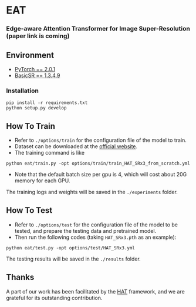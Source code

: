 # EAT

### Edge-aware Attention Transformer for Image Super-Resolution (paper link is coming)

## Environment
- [PyTorch == 2.0.1](https://pytorch.org/) 
- [BasicSR == 1.3.4.9](https://github.com/XPixelGroup/BasicSR/blob/master/INSTALL.md) 
### Installation
```
pip install -r requirements.txt
python setup.py develop
```

## How To Train
- Refer to `./options/train` for the configuration file of the model to train.
- Dataset can be downloaded at the [official website](https://image-net.org/challenges/LSVRC/2012/2012-downloads.php).
- The training command is like
```
python eat/train.py -opt options/train/train_HAT_SRx3_from_scratch.yml
```
- Note that the default batch size per gpu is 4, which will cost about 20G memory for each GPU.  

The training logs and weights will be saved in the `./experiments` folder.


## How To Test
- Refer to `./options/test` for the configuration file of the model to be tested, and prepare the testing data and pretrained model.  
- Then run the following codes (taking `HAT_SRx3.pth` as an example):
```
python eat/test.py -opt options/test/HAT_SRx3.yml
```
The testing results will be saved in the `./results` folder.  

## Thanks
A part of our work has been facilitated by the [HAT]([https://pytorch.org/](https://github.com/XPixelGroup/HAT))  framework, and we are grateful for its outstanding contribution.


